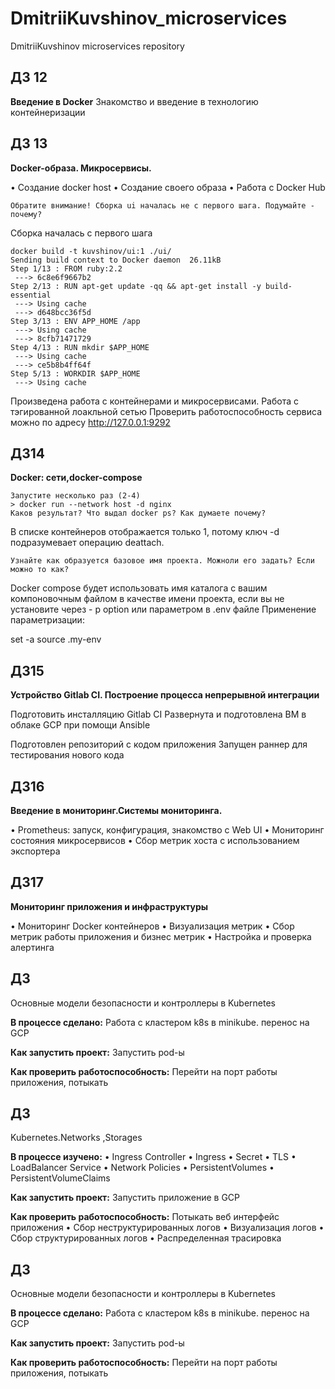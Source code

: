 # DmitriiKuvshinov_microservices
DmitriiKuvshinov microservices repository
## ДЗ 12
<b>Введение в Docker</b>
Знакомство и введение в технологию контейнеризации


## ДЗ 13
<b>Docker-образа. Микросервисы.</b>

• Создание docker host
• Создание своего образа
• Работа с Docker Hub

```
Обратите внимание! Сборка ui началась не с первого шага. Подумайте - почему?
```

Сборка началась с первого шага

```
docker build -t kuvshinov/ui:1 ./ui/
Sending build context to Docker daemon  26.11kB
Step 1/13 : FROM ruby:2.2
 ---> 6c8e6f9667b2
Step 2/13 : RUN apt-get update -qq && apt-get install -y build-essential
 ---> Using cache
 ---> d648bcc36f5d
Step 3/13 : ENV APP_HOME /app
 ---> Using cache
 ---> 8cfb71471729
Step 4/13 : RUN mkdir $APP_HOME
 ---> Using cache
 ---> ce5b8b4ff64f
Step 5/13 : WORKDIR $APP_HOME
 ---> Using cache
```
Произведена работа с контейнерами и микросервисами. Работа с тэгированной лоакльной сетью
Проверить работоспособность сервиса можно по адресу http://127.0.0.1:9292

## ДЗ14
<b>Docker: сети,docker-compose</b>
```
Запустите несколько раз (2-4)
> docker run --network host -d nginx
Каков результат? Что выдал docker ps? Как думаете почему?
```
В списке контейнеров отображается только 1, потому ключ -d подразумевает операцию deattach.

```
Узнайте как образуется базовое имя проекта. Можноли его задать? Если можно то как? 
```
Docker compose будет использовать имя каталога с вашим компоновочным файлом в качестве имени проекта, если вы не установите через - p option или параметром в .env файле 
Применение параметризации:

set -a
source .my-env

## ДЗ15

<b>Устройство Gitlab CI. Построение процесса непрерывной интеграции</b>

Подготовить инсталляцию Gitlab CI
Развернута и подготовлена ВМ в облаке GCP при помощи Ansible

Подготовлен репозиторий с кодом приложения
Запущен раннер для тестирования нового кода

## ДЗ16

<b>Введение в мониторинг.Системы мониторинга.</b>

• Prometheus: запуск, конфигурация, знакомство с
Web UI
• Мониторинг состояния микросервисов
• Сбор метрик хоста с использованием экспортера

## ДЗ17

<b>Мониторинг приложения и инфраструктуры</b>

• Мониторинг Docker контейнеров
• Визуализация метрик
• Сбор метрик работы приложения и бизнес
метрик
• Настройка и проверка алертинга

## ДЗ
Основные модели безопасности и контроллеры в Kubernetes 

<b>В процессе сделано:</b>
Работа с кластером k8s в minikube. перенос на GCP

<b>Как запустить проект:</b>
Запустить pod-ы

<b>Как проверить работоспособность:</b>
Перейти на порт работы приложения, потыкать 

## ДЗ
Kubernetes.Networks ,Storages

<b>В процессе изучено:</b>
• Ingress Controller
• Ingress
• Secret
• TLS
• LoadBalancer Service
• Network Policies
• PersistentVolumes
• PersistentVolumeClaims

<b>Как запустить проект:</b>
Запустить приложение в GCP

<b>Как проверить работоспособность:</b>
Потыкать веб интерфейс приложения
• Сбор неструктурированных логов
• Визуализация логов
• Сбор структурированных логов
• Распределенная трасировка


## ДЗ
Основные модели безопасности и контроллеры в Kubernetes 

<b>В процессе сделано:</b>
Работа с кластером k8s в minikube. перенос на GCP

<b>Как запустить проект:</b>
Запустить pod-ы

<b>Как проверить работоспособность:</b>
Перейти на порт работы приложения, потыкать 
